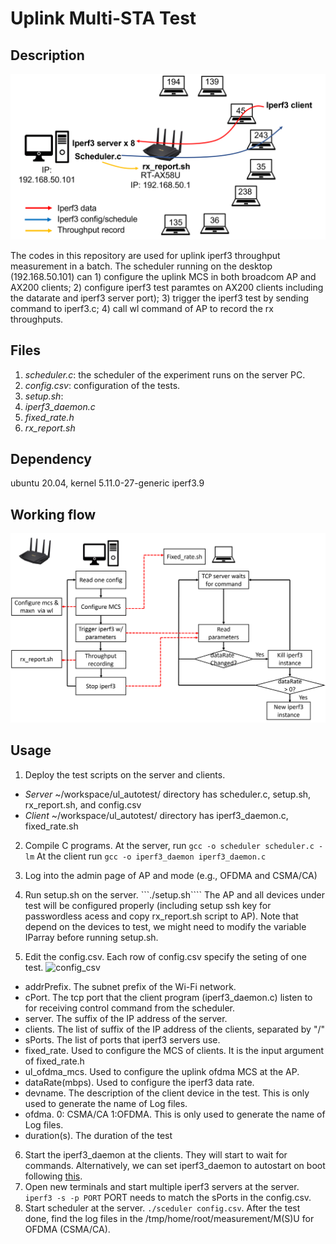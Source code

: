 # Uplink Multi-STA Test
## Description
![testbed](figures/uplink_testbed.png)

The codes in this repository are used for uplink iperf3 throughput measurement in a batch. The scheduler running on the desktop (192.168.50.101) can 1) configure the uplink MCS in both broadcom AP and AX200 clients; 2) configure iperf3 test paramtes on AX200 clients including the datarate and iperf3 server port); 3) trigger the iperf3 test by sending command to iperf3.c; 4) call wl command of AP to record the rx throughputs.
## Files
1. *scheduler.c*: the scheduler of the experiment runs on the server PC.
2. *config.csv*:  configuration of the tests. 
3. *setup.sh*:
4. *iperf3_daemon.c*
5. *fixed_rate.h*
6. *rx_report.sh*

## Dependency
ubuntu 20.04, kernel 5.11.0-27-generic
iperf3.9 

## Working flow
![testbed](figures/flowchart.png)

## Usage
1. Deploy the test scripts on the server and clients.
*  *Server*  ~/workspace/ul_autotest/ directory has scheduler.c, setup.sh, rx_report.sh, and config.csv  
*  *Client* ~/workspace/ul_autotest/ directory has iperf3_daemon.c, fixed_rate.sh

2. Compile C programs.
   At the server, run
   ```gcc -o scheduler scheduler.c -lm```
   At the client run
   ```gcc -o iperf3_daemon iperf3_daemon.c```
   
3. Log into the admin page of AP and mode (e.g., OFDMA and CSMA/CA) 
4. Run setup.sh on the server. ```./setup.sh```` The AP and all devices under test will be configured properly (including setup ssh key for passwordless acess and copy rx_report.sh script to AP). Note that depend on the devices to test, we might need to modify the variable IParray before running setup.sh. 

5. Edit the config.csv. Each row of config.csv specify the seting of one test.
![config_csv](figures/config_csv.png)
*  addrPrefix. The subnet prefix of the Wi-Fi network.
*  cPort. The tcp port that the client program (iperf3_daemon.c) listen to for receiving control command from the scheduler. 
*  server. The suffix of the IP address of the server. 
*  clients. The list of suffix of the IP address of the clients, separated by "/"
*  sPorts.  The list of ports that iperf3 servers use. 
*  fixed_rate. Used to configure the MCS of clients. It is the input argument of fixed_rate.h
*  ul_ofdma_mcs. Used to configure the uplink ofdma MCS at the AP.
*  dataRate(mbps). Used to configure the iperf3 data rate.
*  devname.  The description of the client device in the test. This is only used to generate the name of Log files.
*  ofdma.  0: CSMA/CA 1:OFDMA. This is only used to generate the name of Log files.
*  duration(s). The duration of the test

6. Start the iperf3_daemon at the clients. They will start to wait for commands. 
   Alternatively, we can set iperf3_daemon to autostart on boot following [this](https://help.ubuntu.com/stable/ubuntu-help/startup-applications.html.en).
7. Open new terminals and start multiple iperf3 servers at the server. ```iperf3 -s -p PORT```  PORT needs to match the sPorts in the config.csv.
8. Start scheduler at the server. ```./sceduler config.csv```.
   After the test done, find the log files in the /tmp/home/root/measurement/M(S)U for OFDMA (CSMA/CA).
